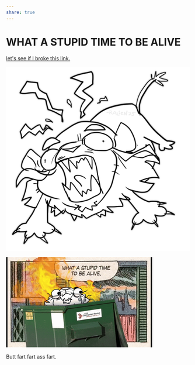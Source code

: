 ```yaml
---
share: true
---
```


# WHAT A STUPID TIME TO BE ALIVE
[let's see if I broke this link.](./contents/Articles/verymuchalink.md)

![](./images/ralienaaaaa.png)


![](./images/stupidesttimetobealive.gif)

Butt fart fart ass fart.


